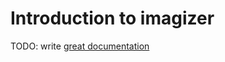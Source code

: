 # Introduction to imagizer

TODO: write [great documentation](http://jacobian.org/writing/what-to-write/)
